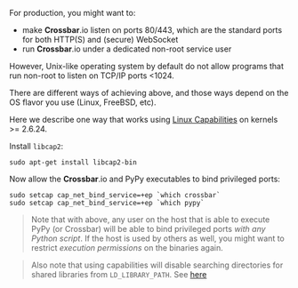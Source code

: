 For production, you might want to:

* make **Crossbar**.io listen on ports 80/443, which are the standard ports for both HTTP(S) and (secure) WebSocket
* run **Crossbar**.io under a dedicated non-root service user

However, Unix-like operating system by default do not allow programs that run non-root to listen on TCP/IP ports <1024.

There are different ways of achieving above, and those ways depend on the OS flavor you use (Linux, FreeBSD, etc).

Here we describe one way that works using [Linux Capabilities](http://linux.die.net/man/7/capabilities) on kernels >= 2.6.24.

Install `libcap2`:

```
sudo apt-get install libcap2-bin
```

Now allow the **Crossbar**.io and PyPy executables to bind privileged ports:

```
sudo setcap cap_net_bind_service=+ep `which crossbar`
sudo setcap cap_net_bind_service=+ep `which pypy`
```

> Note that with above, any user on the host that is able to execute PyPy (or Crossbar) will be able to bind privileged ports *with any Python script*. If the host is used by others as well, you might want to restrict *execution permissions* on the binaries again.

> Also note that using capabilities will disable searching directories for shared libraries from `LD_LIBRARY_PATH`. See [here](http://stackoverflow.com/questions/9843178/linux-capabilities-setcap-seems-to-disable-ld-library-path)
> 